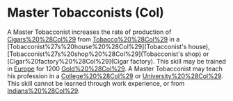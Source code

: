 # Master Tobacconists (Col)

A Master Tobacconist increases the rate of production of [Cigars%20%28Col%29](Cigars) from [Tobacco%20%28Col%29](Tobacco) in a [Tobacconist%27s%20house%20%28Col%29](Tobacconist's house), [Tobacconist%27s%20shop%20%28Col%29](Tobacconist's shop) or [Cigar%20factory%20%28Col%29](Cigar factory). This skill may be trained in [Europe](Europe) for 1200 [Gold%20%28Col%29](gold). A Master Tobacconist may teach his profession in a [College%20%28Col%29](College) or [University%20%28Col%29](University).
This skill cannot be learned through work experience, or from [Indians%20%28Col%29](Indians).